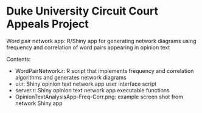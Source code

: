 # Duke University Circuit Court Appeals Project

Word pair network app: R/Shiny app for generating network diagrams using frequency and correlation of word pairs appearing in opinion text

Contents:
<ul>
  <li>WordPairNetwork.r: R script that implements frequency and correlation algorithms and generates network diagrams</li>
  <li>ui.r: Shiny opinion text network app user interface script</li>
  <li>server.r: Shiny opinion text network app executable functions</li>
  <li>OpinionTextAnalysisApp-Freq-Corr.png: example screen shot from network Shiny app</li>
</ul>
